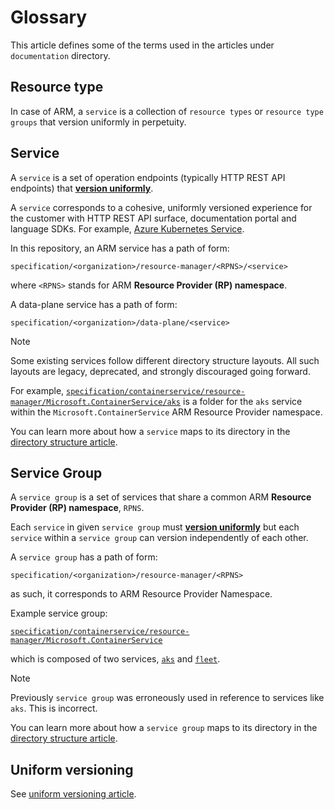 # Glossary

This article defines some of the terms used in the articles under `documentation` directory.

## Resource type

In case of ARM, a `service` is a collection of `resource types` or `resource type groups` that version uniformly in perpetuity.

## Service

A `service` is a set of operation endpoints (typically HTTP REST API endpoints)
that [**version uniformly**][uniform versioning article].

A `service` corresponds to a cohesive, uniformly versioned experience for the customer with HTTP REST API surface,
documentation portal and language SDKs. For example, [Azure Kubernetes Service].

In this repository, an ARM service has a path of form:

`specification/<organization>/resource-manager/<RPNS>/<service>`

where `<RPNS>` stands for ARM **Resource Provider (RP) namespace**.

A data-plane service has a path of form:

`specification/<organization>/data-plane/<service>`

> [!NOTE]
> Some existing services follow different directory structure layouts.
> All such layouts are legacy, deprecated, and strongly discouraged going forward.

For example, [`specification/containerservice/resource-manager/Microsoft.ContainerService/aks`]
is a folder for the `aks` service within the `Microsoft.ContainerService` ARM Resource Provider namespace.

You can learn more about how a `service` maps to its directory in the [directory structure article].

## Service Group

A `service group` is a set of services that share a common ARM **Resource Provider (RP) namespace**, `RPNS`.

Each `service` in given `service group` must [**version uniformly**][uniform versioning article] but each `service`
within a `service group` can version independently of each other.

A `service group` has a path of form:

`specification/<organization>/resource-manager/<RPNS>`

as such, it corresponds to ARM Resource Provider Namespace.

Example service group:

[`specification/containerservice/resource-manager/Microsoft.ContainerService`]

which is composed of two services, [`aks`] and [`fleet`].

> [!NOTE]
> Previously `service group` was erroneously used in reference to services like `aks`. This is incorrect.

You can learn more about how a `service group` maps to its directory in the [directory structure article].

## Uniform versioning

See [uniform versioning article].

[`aks`]: https://github.com/Azure/azure-rest-api-specs/tree/main/specification/containerservice/resource-manager/Microsoft.ContainerService/aks
[`fleet`]: https://github.com/Azure/azure-rest-api-specs/tree/main/specification/containerservice/resource-manager/Microsoft.ContainerService/fleet
[`specification/containerservice/resource-manager/Microsoft.ContainerService/aks`]: https://github.com/Azure/azure-rest-api-specs/tree/main/specification/containerservice/resource-manager/Microsoft.ContainerService/aks
[`specification/containerservice/resource-manager/Microsoft.ContainerService`]: https://github.com/Azure/azure-rest-api-specs/tree/main/specification/containerservice/resource-manager/Microsoft.ContainerService
[Azure Kubernetes Service]: https://learn.microsoft.com/en-us/azure/aks/
[directory structure article]: ./directory-structure.md
[uniform versioning article]: ./uniform-versioning.md
